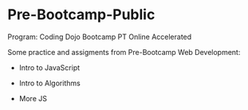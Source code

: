 # Pre-Bootcamp-Public

Program: Coding Dojo Bootcamp PT Online Accelerated

Some practice and assigments from Pre-Bootcamp Web Development:

* Intro to JavaScript

* Intro to Algorithms

* More JS
